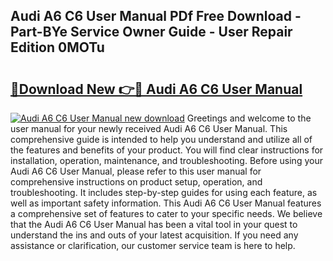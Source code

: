 ## Audi A6 C6 User Manual PDf Free Download - Part-BYe Service Owner Guide - User Repair Edition 0MOTu

# <h2><a href="http://bc49707.oget.top/?id=Audi+A6+C6+User+Manual">🔗Download New 👉🔴 Audi A6 C6 User Manual</a></h2>

[![Audi A6 C6 User Manual new download](https://i.imgur.com/5g1atiW.png)](http://bc49707.oget.top/?id=Audi+A6+C6+User+Manual)
Greetings and welcome to the user manual for your newly received Audi A6 C6 User Manual. This comprehensive guide is intended to help you understand and utilize all of the features and benefits of your product. You will find clear instructions for installation, operation, maintenance, and troubleshooting. Before using your Audi A6 C6 User Manual, please refer to this user manual for comprehensive instructions on product setup, operation, and troubleshooting. It includes step-by-step guides for using each feature, as well as important safety information. This Audi A6 C6 User Manual features a comprehensive set of features to cater to your specific needs. We believe that the Audi A6 C6 User Manual has been a vital tool in your quest to understand the ins and outs of your latest acquisition. If you need any assistance or clarification, our customer service team is here to help.
